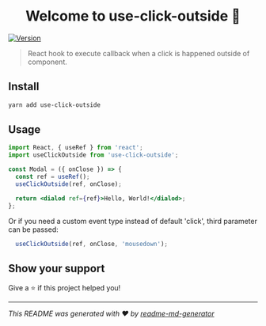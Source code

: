 <h1 align="center">Welcome to use-click-outside 👋</h1>
<p>
  <a href="https://www.npmjs.com/package/use-click-outside">
    <img alt="Version" src="https://img.shields.io/npm/v/use-click-outside.svg">
  </a>
</p>

> React hook to execute callback when a click is happened outside of component.

## Install

```sh
yarn add use-click-outside
```

## Usage

```jsx
import React, { useRef } from 'react';
import useClickOutside from 'use-click-outside';

const Modal = ({ onClose }) => {
  const ref = useRef();
  useClickOutside(ref, onClose);

  return <dialod ref={ref}>Hello, World!</dialod>;
};
```

Or if you need a custom event type instead of default 'click', third parameter can be passed:

```js
  useClickOutside(ref, onClose, 'mousedown');
```

## Show your support

Give a ⭐️ if this project helped you!

***
_This README was generated with ❤️ by [readme-md-generator](https://github.com/kefranabg/readme-md-generator)_
